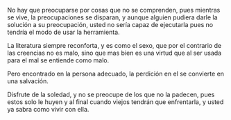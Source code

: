 No hay que preocuparse por cosas que no se comprenden, pues mientras se vive, la preocupaciones se disparan, y aunque alguien pudiera darle la solución a su preocupación, usted no sería capaz de ejecutarla pues no tendría el modo de usar la herramienta.

La literatura siempre reconforta, y es como el sexo, que por el contrario de las creencias no es malo, sino que mas bien es una virtud que al ser usada para el mal se entiende como malo.

Pero encontrado en la persona adecuado, la perdición en el se convierte en una salvación.

Disfrute de la soledad, y no se preocupe de los que no la padecen, pues estos solo le huyen y al final cuando viejos tendrán que enfrentarla, y usted ya sabra como vivir con ella.

